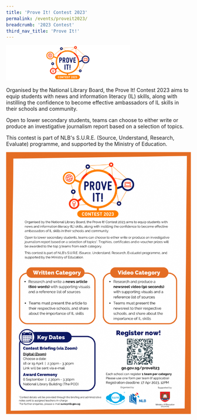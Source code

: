 ```yaml
---
title: 'Prove It! Contest 2023'
permalink: /events/proveit2023/
breadcrumb: '2023 Contest'
third_nav_title: 'Prove It!'
---
```


<img src="../images/ProveIt2023-logo.png" style="zoom:33%;" />

Organised by the National Library Board, the Prove It! Contest 2023 aims to equip students with news and information literacy (IL) skills, along with instilling the confidence to become effective ambassadors of IL skills in their schools and community.

 

Open to lower secondary students, teams can choose to either write or produce an investigative journalism report based on a selection of topics.

 

This contest is part of NLB's S.U.R.E. (Source, Understand, Research, Evaluate) programme, and supported by the Ministry of Education.

![](../images/ProveIt2023-EDM.png)